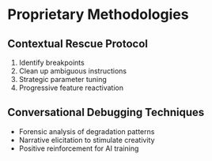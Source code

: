 # Proprietary Methodologies

## Contextual Rescue Protocol
1. Identify breakpoints
2. Clean up ambiguous instructions
3. Strategic parameter tuning
4. Progressive feature reactivation

## Conversational Debugging Techniques
- Forensic analysis of degradation patterns
- Narrative elicitation to stimulate creativity
- Positive reinforcement for AI training

